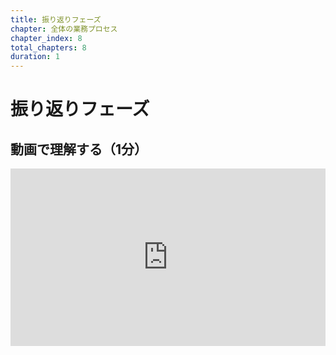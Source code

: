 ```yaml
---
title: 振り返りフェーズ
chapter: 全体の業務プロセス
chapter_index: 8
total_chapters: 8
duration: 1
---
```


# 振り返りフェーズ

## 動画で理解する（1分）

<div style="position: relative; padding-bottom: 56.25%; height: 0;"><iframe src="https://www.loom.com/share/6bfc10e1c0d441e99e56e85e4e91b599?sid=9773c0cc-6ef3-440a-adbb-1326c6bc9336" frameborder="0" webkitallowfullscreen mozallowfullscreen allowfullscreen style="position: absolute; top: 0; left: 0; width: 100%; height: 100%;"></iframe></div>

